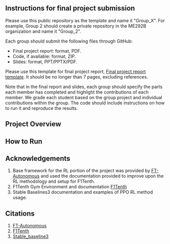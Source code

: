 ## Instructions for final project submission
Please use this public repository as the template and name it "Group_X". For example, Group 2 should create a private repository in the ME292B organization and name it "Group_2".

Each group should submit the following files through GitHub:
 - Final project report: format, PDF.
 - Code, if available: format, ZIP.
 - Slides: format, PPT/PPTX/PDF.

Please use this template for final project report, [Final project report template](https://www.overleaf.com/read/ynbtcmrnwnkp#5cb5c7). It should be no longer than 7 pages, excluding references.

Note that in the final report and slides, each group should specify the parts each member has completed and highlight the contributions of each member. We grade each student based on the group project and individual contributions within the group. The code should include instructions on how to run it and reproduce the results.
## Project Overview 
## How to Run
## Acknowledgements
1. Base framework for the RL portion of the project was provided by [FT-Autonomous](https://github.com/FT-Autonomous/F1Tenth-RL) and used the documentation provided to
improve upon the RL methodology and setup for F1Tenth. 
2. F1Tenth Gym Environment and documentation [F1Tenth](https://github.com/f1tenth/f1tenth_gym)
3. Stable Baselines3 documentation and examples of PPO RL method usage. 
## Citations
1. [FT-Autonomous](https://github.com/FT-Autonomous/F1Tenth-RL)
2. [F1Tenth](https://github.com/f1tenth/f1tenth_gym)
3. [Stable_baseline3](https://stable-baselines3.readthedocs.io/en/master/modules/ppo.html#example)
